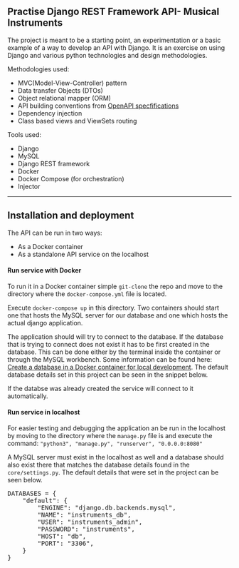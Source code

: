 ## Practise Django REST Framework API- Musical Instruments

The project is meant to be a starting point, an experimentation or a basic example of a way to develop an API with Django. 
It is an exercise on using Django and various python technologies and design methodologies.

Methodologies used:
  - MVC(Model-View-Controller) pattern
  - Data transfer Objects (DTOs)
  - Object relational mapper (ORM)
  - API building conventions from  [OpenAPI specfifications](https://swagger.io/specification/)
  - Dependency injection
  - Class based views and ViewSets routing


Tools used:
  - Django
  - MySQL
  - Django REST framework
  - Docker
  - Docker Compose (for orchestration)
  - Injector

---

## Installation and deployment

The API can be run in two ways:

  - As a Docker container
  - As a standalone API service on the localhost


#### Run service with Docker

To run it in a Docker container simple `git-clone` the repo and move to the directory where the `docker-compose.yml` file is located.

Execute `docker-compose up` in this directory. Two containers should start one that hosts the MySQL server for our database and one which hosts the actual django application.

The application should will try to connect to the database. If the database that is trying to connect does not exist it has to be first created in the database.
This can be done either by the terminal inside the container or through the MySQL workbench. Some information can be found here: [Create a database in a Docker container for local development](https://developer.ibm.com/tutorials/docker-dev-db/). The default database details set in this project can be seen in the snippet below.

If the databse was already created the service will connect to it automatically.

#### Run service in localhost

For easier testing and debugging the application an be run in the localhost by moving to the directory where the `manage.py` file is and execute the command:
`"python3", "manage.py", "runserver", "0.0.0.0:8080"`

A MySQL server must exist in the localhost as well and a database should also exist there that matches the database details found in the `core/settings.py`. The default details that were set in the project can be seen below.

<pre>
DATABASES = {
    "default": {
        "ENGINE": "django.db.backends.mysql",
        "NAME": "instruments_db",
        "USER": "instruments_admin",
        "PASSWORD": "instruments",
        "HOST": "db",
        "PORT": "3306",
    }
}
</pre>
 

